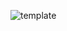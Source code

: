 ![template](https://raw.githubusercontent.com/ShriIraCatalog/resources-two/refs/heads/master/2025/04/20/20250420044310.png)
